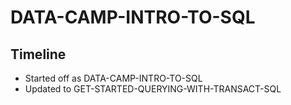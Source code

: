# DATA-CAMP-INTRO-TO-SQL

## Timeline
- Started off as DATA-CAMP-INTRO-TO-SQL
- Updated to GET-STARTED-QUERYING-WITH-TRANSACT-SQL
